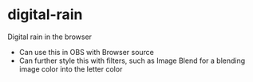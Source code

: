 # digital-rain
Digital rain in the browser

- Can use this in OBS with Browser source
- Can further style this with filters, such as Image Blend for a blending image color into the letter color

